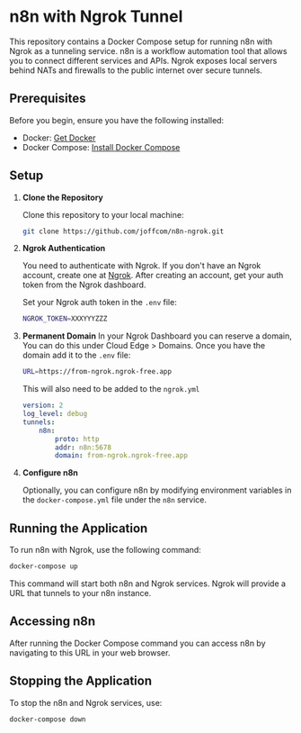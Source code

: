 # n8n with Ngrok Tunnel

This repository contains a Docker Compose setup for running n8n with Ngrok as a tunneling service. n8n is a workflow automation tool that allows you to connect different services and APIs. Ngrok exposes local servers behind NATs and firewalls to the public internet over secure tunnels.

## Prerequisites

Before you begin, ensure you have the following installed:
- Docker: [Get Docker](https://docs.docker.com/get-docker/)
- Docker Compose: [Install Docker Compose](https://docs.docker.com/compose/install/)

## Setup

1. **Clone the Repository**

   Clone this repository to your local machine:
   ```bash
   git clone https://github.com/joffcom/n8n-ngrok.git
   ```

2. **Ngrok Authentication**

   You need to authenticate with Ngrok. If you don't have an Ngrok account, create one at [Ngrok](https://ngrok.com/). After creating an account, get your auth token from the Ngrok dashboard.

   Set your Ngrok auth token in the `.env` file:

   ```sh
   NGROK_TOKEN=XXXYYYZZZ
   ```

3. **Permanent Domain**
   In your Ngrok Dashboard you can reserve a domain, You can do this under Cloud Edge > Domains. Once you have the domain add it to the `.env` file:

   ```sh
   URL=https://from-ngrok.ngrok-free.app
   ```

   This will also need to be added to the `ngrok.yml`
   ```yaml
   version: 2
   log_level: debug
   tunnels:
       n8n:
           proto: http
           addr: n8n:5678
           domain: from-ngrok.ngrok-free.app
   ```

3. **Configure n8n**

   Optionally, you can configure n8n by modifying environment variables in the `docker-compose.yml` file under the `n8n` service.

## Running the Application

To run n8n with Ngrok, use the following command:

```bash
docker-compose up
```

This command will start both n8n and Ngrok services. Ngrok will provide a URL that tunnels to your n8n instance.

## Accessing n8n

After running the Docker Compose command you can access n8n by navigating to this URL in your web browser.

## Stopping the Application

To stop the n8n and Ngrok services, use:

```bash
docker-compose down
```